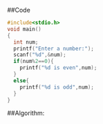   ##Code

  ```c
 #include<stdio.h>
  void main()
  {
    int num;
    printf("Enter a number:");
    scanf("%d",&num);
    if(num%2==0){
      printf("%d is even",num);
    }
    else{
      printf("%d is odd",num);
    }
  }
  ```
  ##Algorithm:
